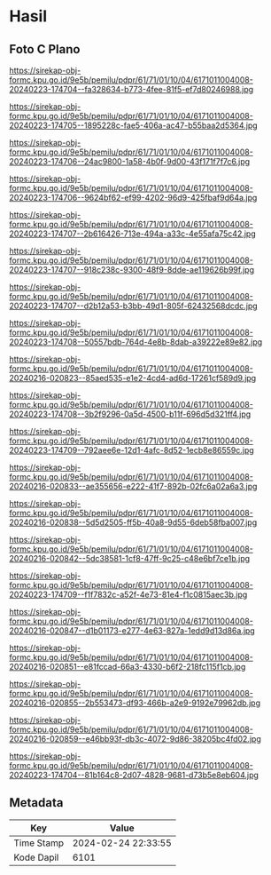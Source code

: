 # Hasil

## Foto C Plano

https://sirekap-obj-formc.kpu.go.id/9e5b/pemilu/pdpr/61/71/01/10/04/6171011004008-20240223-174704--fa328634-b773-4fee-81f5-ef7d80246988.jpg

https://sirekap-obj-formc.kpu.go.id/9e5b/pemilu/pdpr/61/71/01/10/04/6171011004008-20240223-174705--1895228c-fae5-406a-ac47-b55baa2d5364.jpg

https://sirekap-obj-formc.kpu.go.id/9e5b/pemilu/pdpr/61/71/01/10/04/6171011004008-20240223-174706--24ac9800-1a58-4b0f-9d00-43f171f7f7c6.jpg

https://sirekap-obj-formc.kpu.go.id/9e5b/pemilu/pdpr/61/71/01/10/04/6171011004008-20240223-174706--9624bf62-ef99-4202-96d9-425fbaf9d64a.jpg

https://sirekap-obj-formc.kpu.go.id/9e5b/pemilu/pdpr/61/71/01/10/04/6171011004008-20240223-174707--2b616426-713e-494a-a33c-4e55afa75c42.jpg

https://sirekap-obj-formc.kpu.go.id/9e5b/pemilu/pdpr/61/71/01/10/04/6171011004008-20240223-174707--918c238c-9300-48f9-8dde-ae119626b99f.jpg

https://sirekap-obj-formc.kpu.go.id/9e5b/pemilu/pdpr/61/71/01/10/04/6171011004008-20240223-174707--d2b12a53-b3bb-49d1-805f-62432568dcdc.jpg

https://sirekap-obj-formc.kpu.go.id/9e5b/pemilu/pdpr/61/71/01/10/04/6171011004008-20240223-174708--50557bdb-764d-4e8b-8dab-a39222e89e82.jpg

https://sirekap-obj-formc.kpu.go.id/9e5b/pemilu/pdpr/61/71/01/10/04/6171011004008-20240216-020823--85aed535-e1e2-4cd4-ad6d-17261cf589d9.jpg

https://sirekap-obj-formc.kpu.go.id/9e5b/pemilu/pdpr/61/71/01/10/04/6171011004008-20240223-174708--3b2f9296-0a5d-4500-b11f-696d5d321ff4.jpg

https://sirekap-obj-formc.kpu.go.id/9e5b/pemilu/pdpr/61/71/01/10/04/6171011004008-20240223-174709--792aee6e-12d1-4afc-8d52-1ecb8e86559c.jpg

https://sirekap-obj-formc.kpu.go.id/9e5b/pemilu/pdpr/61/71/01/10/04/6171011004008-20240216-020833--ae355656-e222-41f7-892b-02fc6a02a6a3.jpg

https://sirekap-obj-formc.kpu.go.id/9e5b/pemilu/pdpr/61/71/01/10/04/6171011004008-20240216-020838--5d5d2505-ff5b-40a8-9d55-6deb58fba007.jpg

https://sirekap-obj-formc.kpu.go.id/9e5b/pemilu/pdpr/61/71/01/10/04/6171011004008-20240216-020842--5dc38581-1cf8-47ff-9c25-c48e6bf7ce1b.jpg

https://sirekap-obj-formc.kpu.go.id/9e5b/pemilu/pdpr/61/71/01/10/04/6171011004008-20240223-174709--f1f7832c-a52f-4e73-81e4-f1c0815aec3b.jpg

https://sirekap-obj-formc.kpu.go.id/9e5b/pemilu/pdpr/61/71/01/10/04/6171011004008-20240216-020847--d1b01173-e277-4e63-827a-1edd9d13d86a.jpg

https://sirekap-obj-formc.kpu.go.id/9e5b/pemilu/pdpr/61/71/01/10/04/6171011004008-20240216-020851--e81fccad-66a3-4330-b6f2-218fc115f1cb.jpg

https://sirekap-obj-formc.kpu.go.id/9e5b/pemilu/pdpr/61/71/01/10/04/6171011004008-20240216-020855--2b553473-df93-466b-a2e9-9192e79962db.jpg

https://sirekap-obj-formc.kpu.go.id/9e5b/pemilu/pdpr/61/71/01/10/04/6171011004008-20240216-020859--e46bb93f-db3c-4072-9d86-38205bc4fd02.jpg

https://sirekap-obj-formc.kpu.go.id/9e5b/pemilu/pdpr/61/71/01/10/04/6171011004008-20240223-174704--81b164c8-2d07-4828-9681-d73b5e8eb604.jpg


## Metadata

| Key        | Value               |
| ---------- | ------------------- |
| Time Stamp | 2024-02-24 22:33:55 |
| Kode Dapil | 6101                |




